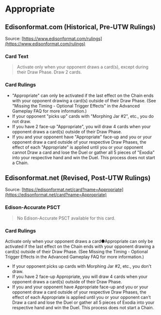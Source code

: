 # Appropriate

## Edisonformat.com (Historical, Pre-UTW Rulings)

Source: [https://www.edisonformat.com/rulings](https://www.edisonformat.com/rulings)

### Card Text

> Activate only when your opponent draws a card(s), except during their Draw Phase. Draw 2 cards.

### Card Rulings

*   "Appropriate" can only be activated if the last effect on the Chain ends with your opponent drawing a card(s) outside of their Draw Phase. (See "Missing the Timing - Optional Trigger Effects" in the Advanced Gameplay FAQ for more information.)
*   If your opponent "picks up" cards with "Morphing Jar #2", etc., you do not draw.
*   If you have 2 face-up "Appropriate", you will draw 4 cards when your opponent draws a card(s) outside of their Draw Phase.
*   If you and your opponent have "Appropriate" face-up and you or your opponent draw a card outside of your respective Draw Phases, the effect of each "Appropriate" is applied until you or your opponent cannot Draw a card and lose the Duel or gather all 5 pieces of "Exodia" into your respective hand and win the Duel. This process does not start a Chain.

## Edisonformat.net (Revised, Post-UTW Rulings)

Source: [https://edisonformat.net/card?name=Appropriate](https://edisonformat.net/card?name=Appropriate)

### Edison-Accurate PSCT

> No Edison-Accurate PSCT available for this card.

### Card Rulings

Activate only when your opponent draws a card●Appropriate can only be activated if the last effect on the Chain ends with your opponent drawing a card(s) outside of their Draw Phase. (See Missing the Timing - Optional Trigger Effects in the Advanced Gameplay FAQ for more information.)
*   If your opponent picks up cards with Morphing Jar #2, etc., you don't draw.
*   If you have 2 face-up Appropriate, you will draw 4 cards when your opponent draws a card(s) outside of their Draw Phase.
*   If you and your opponent have Appropriate face-up and you or your opponent draw a card outside of your respective Draw Phases, the effect of each Appropriate is applied until you or your opponent can't Draw a card and lose the Duel or gather all 5 pieces of Exodia into your respective hand and win the Duel. This process does not start a Chain.
            